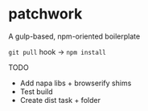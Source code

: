 patchwork
=========

A gulp-based, npm-oriented boilerplate


`git pull` hook -> `npm install`

TODO
* Add napa libs + browserify shims
* Test build
* Create dist task + folder